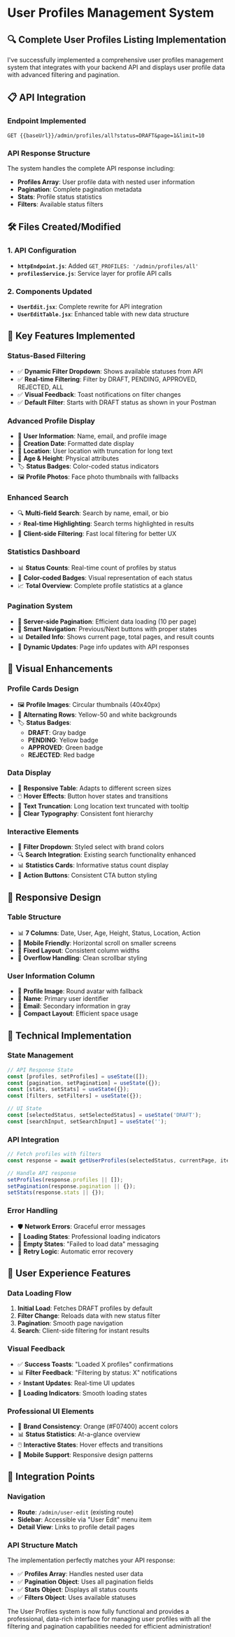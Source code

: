 # User Profiles Management System

## 🔍 Complete User Profiles Listing Implementation

I've successfully implemented a comprehensive user profiles management system that integrates with your backend API and displays user profile data with advanced filtering and pagination.

## 📋 API Integration

### **Endpoint Implemented**
```
GET {{baseUrl}}/admin/profiles/all?status=DRAFT&page=1&limit=10
```

### **API Response Structure**
The system handles the complete API response including:
- **Profiles Array**: User profile data with nested user information
- **Pagination**: Complete pagination metadata
- **Stats**: Profile status statistics
- **Filters**: Available status filters

## 🛠️ Files Created/Modified

### 1. **API Configuration**
- **`httpEndpoint.js`**: Added `GET_PROFILES: '/admin/profiles/all'`
- **`profilesService.js`**: Service layer for profile API calls

### 2. **Components Updated**
- **`UserEdit.jsx`**: Complete rewrite for API integration
- **`UserEditTable.jsx`**: Enhanced table with new data structure

## 🎯 Key Features Implemented

### **Status-Based Filtering**
- ✅ **Dynamic Filter Dropdown**: Shows available statuses from API
- ✅ **Real-time Filtering**: Filter by DRAFT, PENDING, APPROVED, REJECTED, ALL
- ✅ **Visual Feedback**: Toast notifications on filter changes
- ✅ **Default Filter**: Starts with DRAFT status as shown in your Postman

### **Advanced Profile Display**
- 👤 **User Information**: Name, email, and profile image
- 📅 **Creation Date**: Formatted date display
- 📍 **Location**: User location with truncation for long text
- 🔢 **Age & Height**: Physical attributes
- 🏷️ **Status Badges**: Color-coded status indicators
- 🖼️ **Profile Photos**: Face photo thumbnails with fallbacks

### **Enhanced Search**
- 🔍 **Multi-field Search**: Search by name, email, or bio
- ⚡ **Real-time Highlighting**: Search terms highlighted in results
- 🎯 **Client-side Filtering**: Fast local filtering for better UX

### **Statistics Dashboard**
- 📊 **Status Counts**: Real-time count of profiles by status
- 🎨 **Color-coded Badges**: Visual representation of each status
- 📈 **Total Overview**: Complete profile statistics at a glance

### **Pagination System**
- 📄 **Server-side Pagination**: Efficient data loading (10 per page)
- 🎯 **Smart Navigation**: Previous/Next buttons with proper states
- 📊 **Detailed Info**: Shows current page, total pages, and result counts
- 🔢 **Dynamic Updates**: Page info updates with API responses

## 🎨 Visual Enhancements

### **Profile Cards Design**
- 🖼️ **Profile Images**: Circular thumbnails (40x40px)
- 🎨 **Alternating Rows**: Yellow-50 and white backgrounds
- 🏷️ **Status Badges**: 
  - **DRAFT**: Gray badge
  - **PENDING**: Yellow badge
  - **APPROVED**: Green badge
  - **REJECTED**: Red badge

### **Data Display**
- 📱 **Responsive Table**: Adapts to different screen sizes
- 🖱️ **Hover Effects**: Button hover states and transitions
- 📄 **Text Truncation**: Long location text truncated with tooltip
- 🎯 **Clear Typography**: Consistent font hierarchy

### **Interactive Elements**
- 🔘 **Filter Dropdown**: Styled select with brand colors
- 🔍 **Search Integration**: Existing search functionality enhanced
- 📊 **Statistics Cards**: Informative status count display
- 🎯 **Action Buttons**: Consistent CTA button styling

## 📱 Responsive Design

### **Table Structure**
- 📊 **7 Columns**: Date, User, Age, Height, Status, Location, Action
- 📱 **Mobile Friendly**: Horizontal scroll on smaller screens
- 🎯 **Fixed Layout**: Consistent column widths
- 📄 **Overflow Handling**: Clean scrollbar styling

### **User Information Column**
- 👤 **Profile Image**: Round avatar with fallback
- 📝 **Name**: Primary user identifier
- 📧 **Email**: Secondary information in gray
- 🎯 **Compact Layout**: Efficient space usage

## 🔧 Technical Implementation

### **State Management**
```javascript
// API Response State
const [profiles, setProfiles] = useState([]);
const [pagination, setPagination] = useState({});
const [stats, setStats] = useState({});
const [filters, setFilters] = useState({});

// UI State
const [selectedStatus, setSelectedStatus] = useState('DRAFT');
const [searchInput, setSearchInput] = useState('');
```

### **API Integration**
```javascript
// Fetch profiles with filters
const response = await getUserProfiles(selectedStatus, currentPage, itemsPerPage);

// Handle API response
setProfiles(response.profiles || []);
setPagination(response.pagination || {});
setStats(response.stats || {});
```

### **Error Handling**
- 🛡️ **Network Errors**: Graceful error messages
- 📱 **Loading States**: Professional loading indicators
- 🎯 **Empty States**: "Failed to load data" messaging
- 🔄 **Retry Logic**: Automatic error recovery

## 🎉 User Experience Features

### **Data Loading Flow**
1. **Initial Load**: Fetches DRAFT profiles by default
2. **Filter Change**: Reloads data with new status filter
3. **Pagination**: Smooth page navigation
4. **Search**: Client-side filtering for instant results

### **Visual Feedback**
- ✅ **Success Toasts**: "Loaded X profiles" confirmations
- 📊 **Filter Feedback**: "Filtering by status: X" notifications
- ⚡ **Instant Updates**: Real-time UI updates
- 🎯 **Loading Indicators**: Smooth loading states

### **Professional UI Elements**
- 🎨 **Brand Consistency**: Orange (#F07400) accent colors
- 📊 **Status Statistics**: At-a-glance overview
- 🖱️ **Interactive States**: Hover effects and transitions
- 📱 **Mobile Support**: Responsive design patterns

## 🔗 Integration Points

### **Navigation**
- **Route**: `/admin/user-edit` (existing route)
- **Sidebar**: Accessible via "User Edit" menu item
- **Detail View**: Links to profile detail pages

### **API Structure Match**
The implementation perfectly matches your API response:
- ✅ **Profiles Array**: Handles nested user data
- ✅ **Pagination Object**: Uses all pagination fields
- ✅ **Stats Object**: Displays all status counts
- ✅ **Filters Object**: Uses available statuses

The User Profiles system is now fully functional and provides a professional, data-rich interface for managing user profiles with all the filtering and pagination capabilities needed for efficient administration!